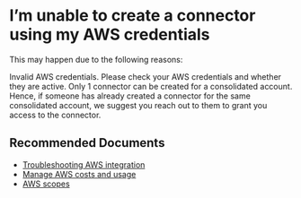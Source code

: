 <properties
	articleId="f3eb3d2b-a0e8-4288-a565-bed56aff6ba1"
	articleTags="costanalysis,data, connectors"
	pageTitle="I’m unable to create a connector using my AWS credentials"
	description="How to setup connector"
	displayOrder="2"
	authors="shasulin"
	ms.author="shasulin"
	selfHelpType="resource"
	service="microsoft.costmanagement"
	resource="connectors"
	resourceTags=""
	productPesIds="15659"
	supportTopicIds=""
	cloudEnvironments="public,fairfax"
	ownershipId="ASMS_Billing"
/>

# I’m unable to create a connector using my AWS credentials

This may happen due to the following reasons:<br> 

Invalid AWS credentials. Please check your AWS credentials and whether they are active. Only 1 connector can be created for a consolidated account. Hence, if someone has already created a connector for the same consolidated account, we suggest you reach out to them to grant you access to the connector.  

## **Recommended Documents**

* [Troubleshooting AWS integration](https://docs.microsoft.com/azure/cost-management-billing/costs/aws-integration-set-up-configure)
* [Manage AWS costs and usage](https://docs.microsoft.com/azure/cost-management-billing/costs/aws-integration-manage)
* [AWS scopes](https://docs.microsoft.com/azure/cost-management-billing/costs/understand-work-scopes#aws-scopes)

